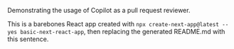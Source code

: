 Demonstrating the usage of Copilot as a pull request reviewer.

This is a barebones React app created with `npx create-next-app@latest --yes basic-next-react-app`, then replacing the generated README.md with this sentence.
